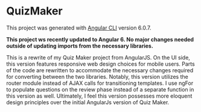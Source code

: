 # QuizMaker

This project was generated with [Angular CLI](https://github.com/angular/angular-cli) version 6.0.7.

**This project ws recently updated to Angular 6.  No major changes needed outside of updating imports from the necessary libraries.**

This is a rewrite of my Quiz Maker project from AngularJS.  On the UI side, this version features responsive web design choices for mobile users.  Parts of the code are rewritten to accommodate the necessary changes required for converting between the two libraries.  Notably, this version utilizes the router module instead of AJAX calls for transitioning templates.  I use ngFor to populate questions on the review phase instead of a separate function in this version as well.  Ultimately, I feel this version possesses more eloquent design principles over the initial AngularJs version of Quiz Maker.
